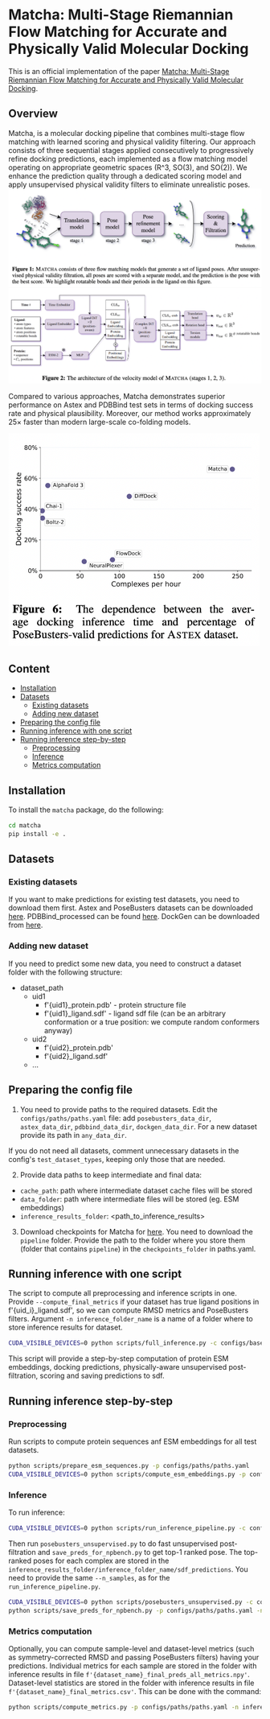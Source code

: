 # Matcha: Multi-Stage Riemannian Flow Matching for Accurate and Physically Valid Molecular Docking

This is an official implementation of the paper [Matcha: Multi-Stage Riemannian Flow Matching for Accurate and Physically Valid Molecular Docking]().

## Overview

Matcha, is a molecular docking pipeline that combines multi-stage flow matching with learned scoring and physical validity filtering. Our approach consists of three sequential stages applied consecutively
to progressively refine docking predictions, each implemented as a flow matching model operating on appropriate geometric spaces (R^3, SO(3), and SO(2)).
We enhance the prediction quality through a dedicated scoring model and apply
unsupervised physical validity filters to eliminate unrealistic poses. 
![pipeline](data/img/matcha_pipeline.png)
![architecture](data/img/matcha_architecture.png)

Compared to various approaches, Matcha demonstrates superior performance on Astex
and PDBBind test sets in terms of docking success rate and physical plausibility.
Moreover, our method works approximately 25× faster than modern large-scale
co-folding models.

<img src="data/img/time.png" alt="results" width="500"/>

## Content
- [Installation](#install)
- [Datasets](#datasets)
  - [Existing datasets](#exist_datasets)
  - [Adding new dataset](#new_datasets)
- [Preparing the config file](#config)
- [Running inference with one script](#inference)
- [Running inference step-by-step](#inference_steps)
  - [Preprocessing](#preproc)
  - [Inference](#inf)
  - [Metrics computation](#metrics)


## Installation <a name="install"></a>
To install the `matcha` package, do the following:

```bash
cd matcha
pip install -e .
```

## Datasets <a name="datasets"></a>
### Existing datasets <a name="exist_datasets"></a>
If you want to make predictions for existing test datasets, you need to download them first.
Astex and PoseBusters datasets can be downloaded [here](https://zenodo.org/records/8278563).
PDBBind_processed can be found [here](https://zenodo.org/records/6408497).
DockGen can be downloaded from [here](https://zenodo.org/records/10656052).

### Adding new dataset <a name="new_datasets"></a>
If you need to predict some new data, you need to construct a dataset folder with the following structure:
- dataset_path
    - uid1
        - f'{uid1}_protein.pdb' - protein structure file
        - f'{uid1}_ligand.sdf' - ligand sdf file (can be an arbitrary conformation or a true position: we compute random conformers anyway)
    - uid2
        - f'{uid2}_protein.pdb'
        - f'{uid2}_ligand.sdf' 
    - ...

## Preparing the config file <a name="config"></a>
1. You need to provide paths to the required datasets. Edit the `configs/paths/paths.yaml` file: add `posebusters_data_dir`, `astex_data_dir`, `pdbbind_data_dir`, `dockgen_data_dir`. For a new dataset provide its path in `any_data_dir`. 

If you do not need all datasets, comment unnecessary datasets in the config's `test_dataset_types`, keeping only those that are needed.

2. Provide data paths to keep intermediate and final data:
- `cache_path`: path where intermediate dataset cache files will be stored
- `data_folder`: path where intermediate files will be stored (eg. ESM embeddings)
- `inference_results_folder`: <path_to_inference_results>

3. Download checkpoints for Matcha for [here](https://huggingface.co/DFrolova/Matcha). You need to download the `pipeline` folder. Provide the path to the folder where you store them (folder that contains `pipeline`) in the `checkpoints_folder` in paths.yaml.


## Running inference with one script <a name="inference"></a>
The script to compute all preprocessing and inference scripts in one. 
Provide `--compute_final_metrics` if your dataset has true ligand positions in f'{uid_i}_ligand.sdf', so we can compute RMSD metrics and PoseBusters filters.
Argument `-n inference_folder_name` is a name of a folder where to store inference results for dataset.

```bash
CUDA_VISIBLE_DEVICES=0 python scripts/full_inference.py -c configs/base.yaml -p configs/paths/paths.yaml -n inference_folder_name --n_samples 40 --compute_final_metrics
```

This script will provide a step-by-step computation of protein ESM embeddings, docking predictions, physically-aware unsupervised post-filtration, scoring and saving predictions to sdf.


## Running inference step-by-step <a name="inference_steps"></a>
### Preprocessing <a name="preproc"></a>
Run scripts to compute protein sequences anf ESM embeddings for all test datasets.

```bash
python scripts/prepare_esm_sequences.py -p configs/paths/paths.yaml
CUDA_VISIBLE_DEVICES=0 python scripts/compute_esm_embeddings.py -p configs/paths/paths.yaml
```

### Inference <a name="inf"></a>

To run inference:
```bash
CUDA_VISIBLE_DEVICES=0 python scripts/run_inference_pipeline.py -c configs/base.yaml -p configs/paths/paths.yaml -n inference_folder_name --n_samples 40
```

Then run `posebusters_unsupervised.py` to do fast unsupervised post-filtration and `save_preds_for_npbench.py` to get top-1 ranked pose. The top-ranked poses for each complex are stored in the `inference_results_folder/inference_folder_name/sdf_predictions`.
You need to provide the same `--n_samples`, as for the `run_inference_pipeline.py`.

```bash
CUDA_VISIBLE_DEVICES=0 python scripts/posebusters_unsupervised.py -c configs/base.yaml -p configs/paths/paths.yaml -n inference_folder_name --n_samples 40
python scripts/save_preds_for_npbench.py -p configs/paths/paths.yaml -n inference_folder_name
```

### Metrics computation <a name="metrics"></a>

Optionally, you can compute sample-level and dataset-level metrics (such as symmetry-corrected RMSD and passing PoseBusters filters) having your predictions.
Individual metrics for each sample are stored in the folder with inference results in file `f'{dataset_name}_final_preds_all_metrics.npy'`.
Dataset-level statistics are stored in the folder with inference results in file `f'{dataset_name}_final_metrics.csv'`.
This can be done with the command:

```bash
python scripts/compute_metrics.py -p configs/paths/paths.yaml -n inference_folder_name
```
